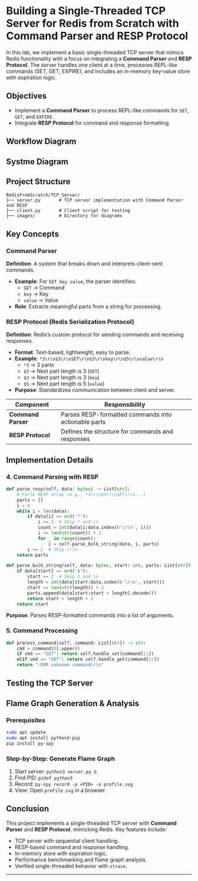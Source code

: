 # Building a Single-Threaded TCP Server for Redis from Scratch with Command Parser and RESP Protocol

In this lab, we implement a basic single-threaded TCP server that mimics Redis functionality with a focus on integrating a **Command Parser** and **RESP Protocol**. The server handles one client at a time, processes REPL-like commands (SET, GET, EXPIRE), and includes an in-memory key-value store with expiration logic.

## Objectives

- Implement a **Command Parser** to process REPL-like commands for `SET`, `GET`, and `EXPIRE`.
- Integrate **RESP Protocol** for command and response formatting.

## Workflow Diagram

## Systme Diagram


## Project Structure

```
RedisFromScratch/TCP_Server/
├── server.py       # TCP server implementation with Command Parser and RESP
├── client.py       # Client script for testing
├── images/         # Directory for diagrams
```

## Key Concepts

### Command Parser

**Definition**: A system that breaks down and interprets client-sent commands.

- **Example**: For `SET key value`, the parser identifies:
  - `SET` → Command
  - `key` → Key
  - `value` → Value
- **Role**: Extracts meaningful parts from a string for processing.

### RESP Protocol (Redis Serialization Protocol)

**Definition**: Redis’s custom protocol for sending commands and receiving responses.

- **Format**: Text-based, lightweight, easy to parse.
- **Example**: `*3\r\n$3\r\nSET\r\n$3\r\nkey\r\n$5\r\nvalue\r\n`
  - `*3` → 3 parts
  - `$3` → Next part length is 3 (`SET`)
  - `$3` → Next part length is 3 (`key`)
  - `$5` → Next part length is 5 (`value`)
- **Purpose**: Standardizes communication between client and server.

| Component          | Responsibility                                      |
|--------------------|----------------------------------------------------|
| **Command Parser** | Parses RESP-formatted commands into actionable parts |
| **RESP Protocol**  | Defines the structure for commands and responses    |


## Implementation Details


### 4. Command Parsing with RESP
```python
def parse_resp(self, data: bytes) -> List[str]:
    # Parse RESP array (e.g., *3\r\n$3\r\nSET\r\n...)
    parts = []
    i = 0
    while i < len(data):
        if data[i] == ord('*'):
            i += 2  # Skip * and \n
            count = int(data[i:data.index(b'\r\n', i)])
            i += len(str(count)) + 2
            for _ in range(count):
                i = self.parse_bulk_string(data, i, parts)
        i += 2  # Skip \r\n
    return parts

def parse_bulk_string(self, data: bytes, start: int, parts: List[str]) -> int:
    if data[start] == ord('$'):
        start += 2  # Skip $ and \n
        length = int(data[start:data.index(b'\r\n', start)])
        start += len(str(length)) + 2
        parts.append(data[start:start + length].decode())
        return start + length + 2
    return start
```

**Purpose**: Parses RESP-formatted commands into a list of arguments.

### 5. Command Processing
```python
def process_command(self, command: List[str]) -> str:
    cmd = command[0].upper()
    if cmd == "SET": return self.handle_set(command[1:])
    elif cmd == "GET": return self.handle_get(command[1:])
    return "-ERR unknown command\r\n"
```


## Testing the TCP Server


## Flame Graph Generation & Analysis

### Prerequisites
```bash
sudo apt update
sudo apt install python3-pip
pip install py-spy
```

### Step-by-Step: Generate Flame Graph
1. Start server: `python3 server.py &`
2. Find PID: `pidof python3`
3. Record: `py-spy record -p <PID> -o profile.svg`
4. View: Open `profile.svg` in a browser.


## Conclusion

This project implements a single-threaded TCP server with **Command Parser** and **RESP Protocol**, mimicking Redis. Key features include:
- TCP server with sequential client handling.
- RESP-based command and response handling.
- In-memory store with expiration logic.
- Performance benchmarking and flame graph analysis.
- Verified single-threaded behavior with `strace`.

---
